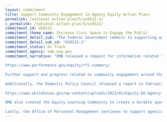 ```yaml
---
layout: commitment
title: Support Community Engagement in Agency Equity Action Plans
permalink: /national-action-plan/5/us0122-1/
c_permalink: /national-action-plan/5/us0122/
commitment_id: US0122
commitment_theme_name: Increase Civic Space to Engage the Public
commitment_detail_sub: "The Federal Government commits to supporting agencies as they pursue additional community engagement efforts as part of implementation of their equity action plans."
commitment_detail_sub_id: "US0122-1"
commitment_status: On Track
commitment_agency: omb.eop.gov
commitment_narrative: "OMB released a request for information related to its equity initiatives that included extensive feedback and community engagement. Links to the RFI and related activities can be found below.
 
https://www.performance.gov/equity/rfi-summary/
 
Further support and progress related to community engagement around the implementation of equity action plans can be found at www.whitehouse.gov/equity. Activities include the White House Equity Summit, which featured a gathering of over 50 organizations to provide feedback about how agencies could better engage the public.
 
Additionally, the Domestic Policy Council released a report in February 2023 detailing implementation of the equity action plans. That report can be found here:
 
https://www.whitehouse.gov/wp-content/uploads/2023/02/Equity-EO-Agency-Highlights.pdf
 
OMB also created the Equity Learning Community to create a durable space to promote champions of public participation in the work of federal government and to exchange learnings.
 
Lastly, the Office of Personnel Management continues to support agencies and post their equity action plans at https://www.performance.gov/equity/"
---
```


